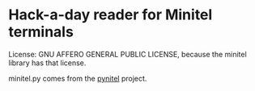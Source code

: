 # Hack-a-day reader for Minitel terminals

License: GNU AFFERO GENERAL PUBLIC LICENSE, because the minitel library has that license.

minitel.py comes from the [pynitel](https://github.com/cquest/pynitel) project.

